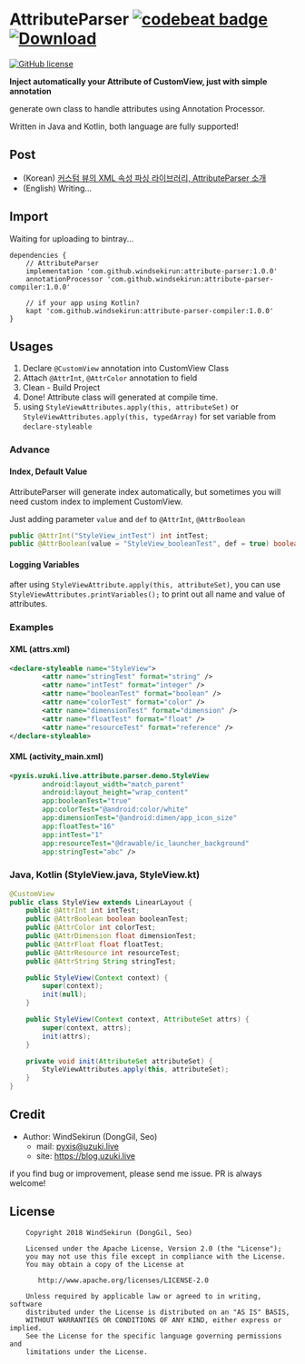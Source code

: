 # AttributeParser [![codebeat badge](https://codebeat.co/badges/131cade3-7cd7-498d-97c1-f63e29bc97d1)](https://codebeat.co/projects/github-com-windsekirun-attributeparser-master) [ ![Download](https://api.bintray.com/packages/windsekirun/maven/attribute-parser/images/download.svg) ](https://bintray.com/windsekirun/maven/attribute-parser/_latestVersion)

[![GitHub license](https://img.shields.io/badge/license-Apache%20License%202.0-blue.svg?style=flat)](http://www.apache.org/licenses/LICENSE-2.0) 

**Inject automatically your Attribute of CustomView, just with simple annotation**

generate own class to handle attributes using Annotation Processor.

Written in Java and Kotlin, both language are fully supported!

## Post
* (Korean) [커스텀 뷰의 XML 속성 파싱 라이브러리, AttributeParser 소개](https://blog.uzuki.live/커스텀-뷰의-xml-속성-파싱-라이브러리-attributeparser-소개/)
* (English) Writing... 

## Import

Waiting for uploading to bintray...

```
dependencies {
    // AttributeParser
    implementation 'com.github.windsekirun:attribute-parser:1.0.0'
    annotationProcessor 'com.github.windsekirun:attribute-parser-compiler:1.0.0'

    // if your app using Kotlin?
    kapt 'com.github.windsekirun:attribute-parser-compiler:1.0.0'
}
```

## Usages

1. Declare ```@CustomView``` annotation into CustomView Class
2. Attach ```@AttrInt```, ```@AttrColor``` annotation to field
3. Clean - Build Project
4. Done! Attribute class will generated at compile time.
5. using ```StyleViewAttributes.apply(this, attributeSet)``` or ```StyleViewAttributes.apply(this, typedArray)``` for set variable from ```declare-styleable```

### Advance

#### Index, Default Value

AttributeParser will generate index automatically, but sometimes you will need custom index to implement CustomView.

Just adding parameter ```value``` and ```def``` to ```@AttrInt```, ```@AttrBoolean```

```Java
public @AttrInt("StyleView_intTest") int intTest;
public @AttrBoolean(value = "StyleView_booleanTest", def = true) boolean booleanTest;
```

#### Logging Variables

after using ```StyleViewAttribute.apply(this, attributeSet)```, you can use ```StyleViewAttributes.printVariables();``` to print out all name and value of attributes.

### Examples

#### XML (attrs.xml)
```XML
<declare-styleable name="StyleView">
        <attr name="stringTest" format="string" />
        <attr name="intTest" format="integer" />
        <attr name="booleanTest" format="boolean" />
        <attr name="colorTest" format="color" />
        <attr name="dimensionTest" format="dimension" />
        <attr name="floatTest" format="float" />
        <attr name="resourceTest" format="reference" />
</declare-styleable>
```

#### XML (activity_main.xml)
```XML
<pyxis.uzuki.live.attribute.parser.demo.StyleView
        android:layout_width="match_parent"
        android:layout_height="wrap_content"
        app:booleanTest="true"
        app:colorTest="@android:color/white"
        app:dimensionTest="@android:dimen/app_icon_size"
        app:floatTest="16"
        app:intTest="1"
        app:resourceTest="@drawable/ic_launcher_background"
        app:stringTest="abc" />
```

### Java, Kotlin (StyleView.java, StyleView.kt)

```Java
@CustomView
public class StyleView extends LinearLayout {
    public @AttrInt int intTest;
    public @AttrBoolean boolean booleanTest;
    public @AttrColor int colorTest;
    public @AttrDimension float dimensionTest;
    public @AttrFloat float floatTest;
    public @AttrResource int resourceTest;
    public @AttrString String stringTest;

    public StyleView(Context context) {
        super(context);
        init(null);
    }

    public StyleView(Context context, AttributeSet attrs) {
        super(context, attrs);
        init(attrs);
    }

    private void init(AttributeSet attributeSet) {
        StyleViewAttributes.apply(this, attributeSet);
    }
}
```

## Credit

* Author: WindSekirun (DongGil, Seo)
  * mail: pyxis@uzuki.live
  * site: https://blog.uzuki.live

if you find bug or improvement, please send me issue. PR is always welcome!

## License
```
    Copyright 2018 WindSekirun (DongGil, Seo)

    Licensed under the Apache License, Version 2.0 (the "License");
    you may not use this file except in compliance with the License.
    You may obtain a copy of the License at

       http://www.apache.org/licenses/LICENSE-2.0

    Unless required by applicable law or agreed to in writing, software
    distributed under the License is distributed on an "AS IS" BASIS,
    WITHOUT WARRANTIES OR CONDITIONS OF ANY KIND, either express or implied.
    See the License for the specific language governing permissions and
    limitations under the License.
```
